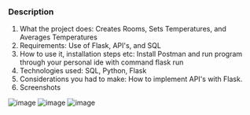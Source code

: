 ### Description
1. What the project does: Creates Rooms, Sets Temperatures, and Averages Temperatures
2. Requirements: Use of Flask, API's, and SQL
3. How to use it, installation steps etc: Install Postman and run program through your personal ide with command flask run
4. Technologies used: SQL, Python, Flask
5. Considerations you had to make: How to implement API's with Flask.
6. Screenshots

  ![image](https://user-images.githubusercontent.com/25696415/211117986-96dda38d-98b6-4bb1-a7e3-61bbafa9a513.png)
  ![image](https://user-images.githubusercontent.com/25696415/211117997-391c88f9-955b-4bb7-a553-2ba5f603274c.png)
  ![image](https://user-images.githubusercontent.com/25696415/211118008-fe524195-dc49-4f48-aefb-32db6e9214db.png)
